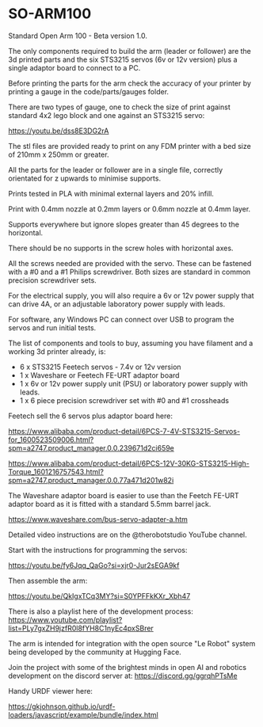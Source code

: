 # SO-ARM100
Standard Open Arm 100 - Beta version 1.0.

The only components required to build the arm (leader or follower) are the 3d printed parts and the six STS3215 servos (6v or 12v version) plus a single adaptor board to connect to a PC.

Before printing the parts for the arm check the accuracy of your printer by printing a gauge in the code/parts/gauges folder.

There are two types of gauge, one to check the size of print against standard 4x2 lego block and one against an STS3215 servo:

https://youtu.be/dss8E3DG2rA

The stl files are provided ready to print on any FDM printer with a bed size of 210mm x 250mm or greater.

All the parts for the leader or follower are in a single file, correctly orientated for z upwards to minimise supports.

Prints tested in PLA with minimal external layers and 20% infill.

Print with 0.4mm nozzle at 0.2mm layers or 0.6mm nozzle at 0.4mm layer.

Supports everywhere but ignore slopes greater than 45 degrees to the horizontal.

There should be no supports in the screw holes with horizontal axes.

All the screws needed are provided with the servo. These can be fastened with a #0 and a #1 Philips screwdriver. Both sizes are standard in common precision screwdriver sets.

For the electrical supply, you will also require a 6v or 12v power supply that can drive 4A, or an adjustable laboratory power supply with leads.

For software, any Windows PC can connect over USB to program the servos and run initial tests.

The list of components and tools to buy, assuming you have filament and a working 3d printer already, is:

* 6 x STS3215 Feetech servos - 7.4v or 12v version
* 1 x Waveshare or Feetech FE-URT adaptor board
* 1 x 6v or 12v power supply unit (PSU) or laboratory power supply with leads.
* 1 x 6 piece precision screwdriver set with #0 and #1 crossheads

Feetech sell the 6 servos plus adaptor board here: 

https://www.alibaba.com/product-detail/6PCS-7-4V-STS3215-Servos-for_1600523509006.html?spm=a2747.product_manager.0.0.239671d2ci659e

https://www.alibaba.com/product-detail/6PCS-12V-30KG-STS3215-High-Torque_1601216757543.html?spm=a2747.product_manager.0.0.77a471d201w82i

The Waveshare adaptor board is easier to use than the Feetch FE-URT adaptor board as it is fitted with a standard 5.5mm barrel jack.

https://www.waveshare.com/bus-servo-adapter-a.htm

Detailed video instructions are on the @therobotstudio YouTube channel.

Start with the instructions for programming the servos:

https://youtu.be/fy6Jqq_QaGo?si=xjr0-Jur2sEGA9kf

Then assemble the arm:

https://youtu.be/QkIgxTCq3MY?si=S0YPFFkKXr_Xbh47

There is also a playlist here of the development process: https://www.youtube.com/playlist?list=PLy7gxZH9jzfR0l8fYH8C1nyEc4pxSBrer

The arm is intended for integration with the open source "Le Robot" system being developed by the community at Hugging Face.

Join the project with some of the brightest minds in open AI and robotics development on the discord server at: https://discord.gg/ggrqhPTsMe

Handy URDF viewer here:

https://gkjohnson.github.io/urdf-loaders/javascript/example/bundle/index.html

